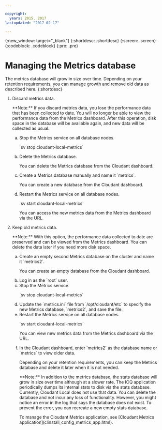 ```yaml
---

copyright:
  years: 2015, 2017
lastupdated: "2017-02-17"

---
```


{:new_window: target="_blank"}
{:shortdesc: .shortdesc}
{:screen: .screen}
{:codeblock: .codeblock}
{:pre: .pre}

# Managing the Metrics database

The metrics database will grow in size over time. Depending on
your retention requirements, you can manage growth and remove old
data as described here.
{:shortdesc}


<ol>
<li> Discard metrics data.
<p>**Note:** If you discard metrics data, you lose the performance data that has been collected to date. You will no longer be able to view the performance data from the Metrics dashboard. After this operation, disk space in the database will be available again, and new data will be collected as usual.</p>
<ol type=a>
<li>Stop the Metrics service on all database nodes.
<p>`sv stop cloudant-local-metrics`</p></li>
<li>Delete the Metrics database. 
    <p>You can delete the Metrics database from the Cloudant
    dashboard.</p></li>
<li>Create a Metrics database manually and name it `metrics`. 
    <p>You can create a new database from the Cloudant dashboard.</p></li>
<li>Restart the Metrics service on all database nodes.
<p>`sv start cloudant-local-metrics`</p>
<p>You can access the new metrics data from the Metrics dashboard via the URL.</p></li>
</ol>
</li>
<li>Keep old metrics data.
<p>**Note:** With this option, the performance data collected to date are preserved and can be viewed from the Metrics dashboard. You can delete the data later if you need more disk space.</p>

<ol type=a>
<li>Create an empty second Metrics database on the cluster and name it `metrics2`.
<p>You can create an empty database from the Cloudant dashboard.</p></li>
<li>Log in as the `root` user.</li>
<li>Stop the Metrics service.
<p>`sv stop cloudant-local-metrics`</p></li>
<li>Update the `metrics.ini` file from `/opt/cloudant/etc` to specify the new Metrics database, `metrics2`, and save the file.</li>
<li>Restart the Metrics service on all database nodes.
<p>`sv start cloudant-local-metrics`</p>
<p>You can view new metrics data from the Metrics dashboard via the URL.</p></li>
<li>In the Cloudant dashboard, enter `metrics2` as the database name or `metrics` to view older data.
<p>Depending on your retention requirements, you can keep the Metrics database and delete it later when it is not needed.</p>
<p>**Note:** In addition to the metrics database, the stats database will grow in size over time although at a slower rate. The IOQ application periodically dumps its internal stats to disk via the stats database. Currently, Cloudant Local does not use that data. You can delete the database and not incur any loss of functionality. However, you might notice an error in the log that says the database does not exist. To prevent the error, you can recreate a new empty stats database.</p>
<p>To manage the Cloudant Metrics application, see [Cloudant Metrics application](clinstall_config_metrics_app.html).</p>
</li>
</ol>
</li>
</ol>

